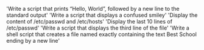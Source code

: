 'Write a script that prints “Hello, World”, followed by a new line to the standard output' 'Write a script that displays a confused smiley' 'Display the content of /etc/passwd and /etc/hosts' 'Display the last 10 lines of /etc/passwd' 'Write a script that displays the third line of the file' 'Write a shell script that creates a file named exactly containing the text Best School ending by a new line'
